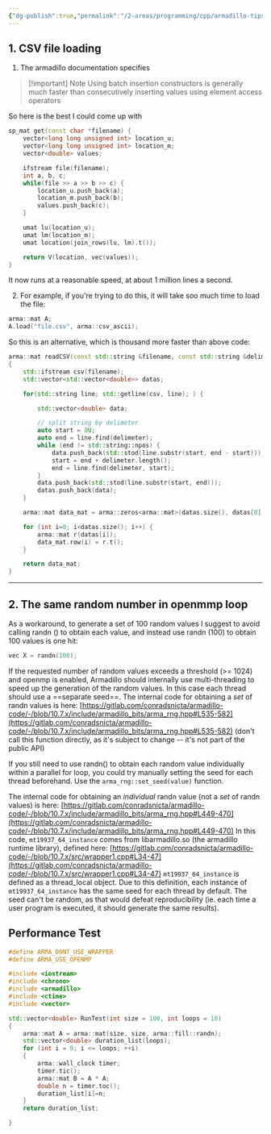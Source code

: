 ```yaml
---
{"dg-publish":true,"permalink":"/2-areas/programming/cpp/armadillo-tips/","dgHomeLink":true,"dgPassFrontmatter":false}
---
```



## 1. CSV file loading 
1. The armadillo documentation specifies

> [!important] Note
> Using batch insertion constructors is generally much faster than consecutively inserting values using element access operators

So here is the best I could come up with

```cpp
sp_mat get(const char *filename) {         
    vector<long long unsigned int> location_u;
    vector<long long unsigned int> location_m;
    vector<double> values;                    

    ifstream file(filename);                  
    int a, b, c;                              
    while(file >> a >> b >> c) {                                   
        location_u.push_back(a);              
        location_m.push_back(b);              
        values.push_back(c);                  
    }                                         

    umat lu(location_u);                      
    umat lm(location_m);                      
    umat location(join_rows(lu, lm).t());     

    return V(location, vec(values));                                         
}                                             
```

It now runs at a reasonable speed, at about 1 million lines a second.


2. For example, if you're trying to do this, it will take soo much time to load the file:
```cpp
arma::mat A;
A.load("file.csv", arma::csv_ascii);
```
So this is an alternative, which is thousand more faster than above code:
```Cpp
arma::mat readCSV(const std::string &filename, const std::string &delimeter = ",")
{
    std::ifstream csv(filename);
    std::vector<std::vector<double>> datas;

    for(std::string line; std::getline(csv, line); ) {

        std::vector<double> data;

        // split string by delimeter
        auto start = 0U;
        auto end = line.find(delimeter);
        while (end != std::string::npos) {
            data.push_back(std::stod(line.substr(start, end - start)));
            start = end + delimeter.length();
            end = line.find(delimeter, start);
        }
        data.push_back(std::stod(line.substr(start, end)));
        datas.push_back(data);
    }

    arma::mat data_mat = arma::zeros<arma::mat>(datas.size(), datas[0].size());

    for (int i=0; i<datas.size(); i++) {
        arma::mat r(datas[i]);
        data_mat.row(i) = r.t();
    }

    return data_mat;
}
```

---
## 2. The same random number in openmmp loop
As a workaround, to generate a set of 100 random values I suggest to avoid calling randn () to obtain each value, and instead use randn (100) to obtain 100 values is one hit:

``` cpp
vec X = randn(100);
```

If the requested number of random values exceeds a threshold (>= 1024) and openmp is enabled, Armadillo should internally use multi-threading to speed up the generation of the random values. In this case each thread should use a ==separate seed==. The internal code for obtaining a _set_ of randn values is here: [https://gitlab.com/conradsnicta/armadillo-code/-/blob/10.7.x/include/armadillo_bits/arma_rng.hpp#L535-582](https://gitlab.com/conradsnicta/armadillo-code/-/blob/10.7.x/include/armadillo_bits/arma_rng.hpp#L535-582) (don't call this function directly, as it's subject to change -- it's not part of the public API)

 If you still need to use randn() to obtain each random value individually within a parallel for loop, you could try manually setting the seed for each thread beforehand. Use the `arma_rng::set_seed(value)` function.

The internal code for obtaining an _individual_ randn value (not a _set_ of randn values) is here: [https://gitlab.com/conradsnicta/armadillo-code/-/blob/10.7.x/include/armadillo_bits/arma_rng.hpp#L449-470](https://gitlab.com/conradsnicta/armadillo-code/-/blob/10.7.x/include/armadillo_bits/arma_rng.hpp#L449-470) In this code, `mt19937_64_instance` comes from libarmadillo.so (the armadillo runtime library), defined here: [https://gitlab.com/conradsnicta/armadillo-code/-/blob/10.7.x/src/wrapper1.cpp#L34-47](https://gitlab.com/conradsnicta/armadillo-code/-/blob/10.7.x/src/wrapper1.cpp#L34-47) `mt19937_64_instance` is defined as a thread_local object. Due to this definition, each instance of `mt19937_64_instance` has the same seed for each thread by default. The seed can't be random, as that would defeat reproducibility (ie. each time a user program is executed, it should generate the same results).


## Performance Test
```cpp
#define ARMA_DONT_USE_WRAPPER
#define ARMA_USE_OPENMP

#include <iostream>
#include <chrono>
#include <armadillo>
#include <ctime>
#include <vector>

std::vector<double> RunTest(int size = 100, int loops = 10)
{
    arma::mat A = arma::mat(size, size, arma::fill::randn);
    std::vector<double> duration_list(loops);
    for (int i = 0; i <= loops; ++i)
    {
        arma::wall_clock timer;
        timer.tic();
        arma::mat B = A * A;
        double n = timer.toc();
        duration_list[i]=n;
    }
    return duration_list;

}
```
